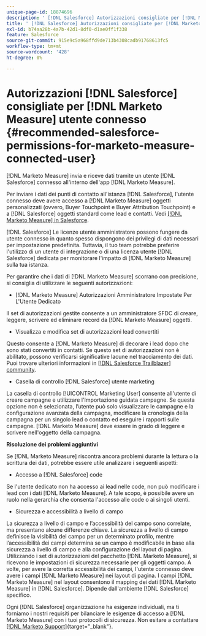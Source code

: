 ```yaml
---
unique-page-id: 18874696
description: ' [!DNL Salesforce] Autorizzazioni consigliate per [!DNL Marketo Measure] Utente connesso - [!DNL Marketo Measure]'
title: ' [!DNL Salesforce] Autorizzazioni consigliate per [!DNL Marketo Measure] Utente connesso'
exl-id: b74aa28b-4a7b-42d1-8df0-d1ae0ff1f338
feature: Salesforce
source-git-commit: 915e9c5a968ffd9de713b4308cadb91768613fc5
workflow-type: tm+mt
source-wordcount: '428'
ht-degree: 0%

---
```


# Autorizzazioni [!DNL Salesforce] consigliate per [!DNL Marketo Measure] utente connesso {#recommended-salesforce-permissions-for-marketo-measure-connected-user}

[!DNL Marketo Measure] invia e riceve dati tramite un utente [!DNL Salesforce] connesso all&#39;interno dell&#39;app [!DNL Marketo Measure].

Per inviare i dati dei punti di contatto all&#39;istanza [!DNL Salesforce], l&#39;utente connesso deve avere accesso a [!DNL Marketo Measure] oggetti personalizzati (ovvero, Buyer Touchpoint e Buyer Attribution Touchpoint) e a [!DNL Salesforce] oggetti standard come lead e contatti. Vedi [[!DNL Marketo Measure] in Salesforce](/help/configuration-and-setup/marketo-measure-and-salesforce/how-marketo-measure-and-salesforce-interact.md).

[!DNL Salesforce] Le licenze utente amministratore possono fungere da utente connesso in quanto spesso dispongono dei privilegi di dati necessari per impostazione predefinita. Tuttavia, il tuo team potrebbe preferire l&#39;utilizzo di un utente di integrazione o di una licenza utente [!DNL Salesforce] dedicata per monitorare l&#39;impatto di [!DNL Marketo Measure] sulla tua istanza.

Per garantire che i dati di [!DNL Marketo Measure] scorrano con precisione, si consiglia di utilizzare le seguenti autorizzazioni:

* [!DNL Marketo Measure] Autorizzazioni Amministratore Impostate Per L&#39;Utente Dedicato

Il set di autorizzazioni gestite consente a un amministratore SFDC di creare, leggere, scrivere ed eliminare record da [!DNL Marketo Measure] oggetti.

* Visualizza e modifica set di autorizzazioni lead convertiti

Questo consente a [!DNL Marketo Measure] di decorare i lead dopo che sono stati convertiti in contatti. Se questo set di autorizzazioni non è abilitato, possono verificarsi significative lacune nel tracciamento dei dati. Puoi trovare ulteriori informazioni in [[!DNL Salesforce Trailblazer] community](https://help.salesforce.com/s/articleView?language=en_US&amp;id=leads_view_edit_converted.htm&amp;type=5).

* Casella di controllo [!DNL Salesforce] utente marketing

La casella di controllo [!UICONTROL Marketing User] consente all&#39;utente di creare campagne e utilizzare l&#39;Importazione guidata campagne. Se questa opzione non è selezionata, l’utente può solo visualizzare le campagne e la configurazione avanzata della campagna, modificare la cronologia della campagna per un singolo lead o contatto ed eseguire i rapporti sulle campagne. [!DNL Marketo Measure] deve essere in grado di leggere e scrivere nell&#39;oggetto della campagna.

**Risoluzione dei problemi aggiuntivi**

Se [!DNL Marketo Measure] riscontra ancora problemi durante la lettura o la scrittura dei dati, potrebbe essere utile analizzare i seguenti aspetti:

* Accesso a [!DNL Salesforce] code

Se l&#39;utente dedicato non ha accesso ai lead nelle code, non può modificare i lead con i dati [!DNL Marketo Measure]. A tale scopo, è possibile avere un ruolo nella gerarchia che consenta l&#39;accesso alle code o ai singoli utenti.

* Sicurezza e accessibilità a livello di campo

La sicurezza a livello di campo e l’accessibilità del campo sono correlate, ma presentano alcune differenze chiave. La sicurezza a livello di campo definisce la visibilità del campo per un determinato profilo, mentre l’accessibilità dei campi determina se un campo è modificabile in base alla sicurezza a livello di campo e alla configurazione del layout di pagina. Utilizzando i set di autorizzazioni del pacchetto [!DNL Marketo Measure], si ricevono le impostazioni di sicurezza necessarie per gli oggetti campo. A volte, per avere la corretta accessibilità dei campi, l&#39;utente connesso deve avere i campi [!DNL Marketo Measure] nei layout di pagina. I campi [!DNL Marketo Measure] nel layout consentono il mapping dei dati [!DNL Marketo Measure] in [!DNL Salesforce]. Dipende dall&#39;ambiente [!DNL Salesforce] specifico.

Ogni [!DNL Salesforce] organizzazione ha esigenze individuali, ma ti forniamo i nostri requisiti per bilanciare le esigenze di accesso a [!DNL Marketo Measure] con i tuoi protocolli di sicurezza. Non esitare a contattare [[!DNL Marketo Support]](https://nation.marketo.com/t5/support/ct-p/Support){target="_blank"}.
